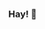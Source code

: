 ### Hay! 👋

<!--
**UmairKhankhail/UmairKhankhail** is a ✨ _special_ ✨ repository because its `README.md` (this file) appears on your GitHub profile.

Here are some ideas to get you started:

- 🌱 I’m currently learning Machine Learning
- 👯 I’m looking to collaborate on Data Science
- 📫 How to reach me: umairkhankail@gmail.com

-->
